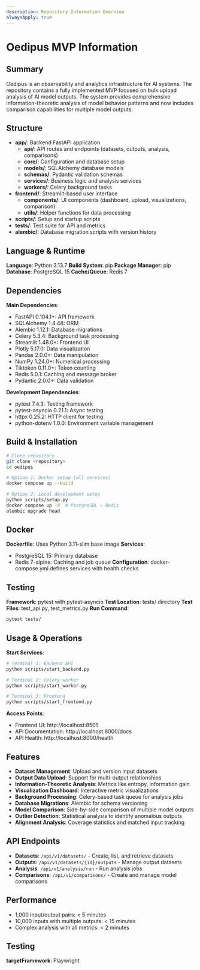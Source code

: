```yaml
---
description: Repository Information Overview
alwaysApply: true
---
```


# Oedipus MVP Information

## Summary
Oedipus is an observability and analytics infrastructure for AI systems. The repository contains a fully implemented MVP focused on bulk upload analysis of AI model outputs. The system provides comprehensive information-theoretic analysis of model behavior patterns and now includes comparison capabilities for multiple model outputs.

## Structure
- **app/**: Backend FastAPI application
  - **api/**: API routes and endpoints (datasets, outputs, analysis, comparisons)
  - **core/**: Configuration and database setup
  - **models/**: SQLAlchemy database models
  - **schemas/**: Pydantic validation schemas
  - **services/**: Business logic and analysis services
  - **workers/**: Celery background tasks
- **frontend/**: Streamlit-based user interface
  - **components/**: UI components (dashboard, upload, visualizations, comparison)
  - **utils/**: Helper functions for data processing
- **scripts/**: Setup and startup scripts
- **tests/**: Test suite for API and metrics
- **alembic/**: Database migration scripts with version history

## Language & Runtime
**Language**: Python 3.13.7
**Build System**: pip
**Package Manager**: pip
**Database**: PostgreSQL 15
**Cache/Queue**: Redis 7

## Dependencies
**Main Dependencies**:
- FastAPI 0.104.1+: API framework
- SQLAlchemy 1.4.48: ORM
- Alembic 1.12.1: Database migrations
- Celery 5.3.4: Background task processing
- Streamlit 1.48.0+: Frontend UI
- Plotly 5.17.0: Data visualization
- Pandas 2.0.0+: Data manipulation
- NumPy 1.24.0+: Numerical processing
- Tiktoken 0.11.0+: Token counting
- Redis 5.0.1: Caching and message broker
- Pydantic 2.0.0+: Data validation

**Development Dependencies**:
- pytest 7.4.3: Testing framework
- pytest-asyncio 0.21.1: Async testing
- httpx 0.25.2: HTTP client for testing
- python-dotenv 1.0.0: Environment variable management

## Build & Installation
```bash
# Clone repository
git clone <repository>
cd oedipus

# Option 1: Docker setup (all services)
docker compose up --build

# Option 2: Local development setup
python scripts/setup.py
docker compose up -d  # PostgreSQL + Redis
alembic upgrade head
```

## Docker
**Dockerfile**: Uses Python 3.11-slim base image
**Services**:
- PostgreSQL 15: Primary database
- Redis 7-alpine: Caching and job queue
**Configuration**: docker-compose.yml defines services with health checks

## Testing
**Framework**: pytest with pytest-asyncio
**Test Location**: tests/ directory
**Test Files**: test_api.py, test_metrics.py
**Run Command**:
```bash
pytest tests/
```

## Usage & Operations
**Start Services**:
```bash
# Terminal 1: Backend API
python scripts/start_backend.py

# Terminal 2: Celery worker
python scripts/start_worker.py

# Terminal 3: Frontend
python scripts/start_frontend.py
```

**Access Points**:
- Frontend UI: http://localhost:8501
- API Documentation: http://localhost:8000/docs
- API Health: http://localhost:8000/health

## Features
- **Dataset Management**: Upload and version input datasets
- **Output Data Upload**: Support for multi-output relationships
- **Information-Theoretic Analysis**: Metrics like entropy, information gain
- **Visualization Dashboard**: Interactive metric visualizations
- **Background Processing**: Celery-based task queue for analysis jobs
- **Database Migrations**: Alembic for schema versioning
- **Model Comparison**: Side-by-side comparison of multiple model outputs
- **Outlier Detection**: Statistical analysis to identify anomalous outputs
- **Alignment Analysis**: Coverage statistics and matched input tracking

## API Endpoints
- **Datasets**: `/api/v1/datasets/` - Create, list, and retrieve datasets
- **Outputs**: `/api/v1/datasets/{id}/outputs` - Manage output datasets
- **Analysis**: `/api/v1/analysis/run` - Run analysis jobs
- **Comparisons**: `/api/v1/comparisons/` - Create and manage model comparisons

## Performance
- 1,000 input/output pairs: < 5 minutes
- 10,000 inputs with multiple outputs: < 15 minutes
- Complex analysis with all metrics: < 2 minutes

## Testing
**targetFramework**: Playwright
